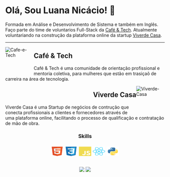 # Olá, Sou Luana Nicácio! 👋
Formada em Análise e Desenvolvimento de Sistema e também em Inglês. Faço parte do time de voluntarios Full-Stack da <a href="https://www.instagram.com/acafetech/" alt="@acafetech">Café & Tech</a>. Atualmente voluntariando na construção da plataforma online da startup <a href="https://www.instagram.com/viverdecasa/" alt="@viverdecasa">Viverde Casa</a>. 
***

<img alt="Cafe-e-Tech" height="90" width="90" align="left" src="https://media.licdn.com/dms/image/D4D0BAQG0JPJ520t-Tg/company-logo_200_200/0/1688175553951/cafe_e_tech_logo?e=2147483647&v=beta&t=b37-YjGsjFgo6Sdd6wcf5umsX5A1snUouW3FVKHzc6E"/> 

## Café & Tech 
<p>
  Café & Tech é uma comunidade de orientação profissional e mentoria coletiva, para mulheres que estão em trasiçaõ de carreira 
  na área de tecnologia.
<p/>

<img alt="Viverde-Casa" height="90" width="90" align="right" src="https://blackrocks.com.br/BlackOut/wp-content/uploads/2023/02/00013_Viverde-Casa.png">

<h2 align="right"> Viverde Casa</h2>
<p align="left">
  Viverde Casa é uma Startup de negócios de contrução que conecta profissionais a clientes e fornecedores através de uma plataforma 
  online, facilitando o processo de qualificação e contratação de mão de obra. 
<p/>
 
<div align="center">
  
  <h3>Skills<h3/>
  <img align="center" alt="Rafa-HTML" height="30" width="40" src="https://raw.githubusercontent.com/devicons/devicon/master/icons/html5/html5-original.svg">
  <img align="center" alt="Rafa-CSS" height="30" width="40" src="https://raw.githubusercontent.com/devicons/devicon/master/icons/css3/css3-original.svg">
  <img align="center" alt="Rafa-Js" height="30" width="40" src="https://raw.githubusercontent.com/devicons/devicon/master/icons/javascript/javascript-plain.svg">
  <img align="center" alt="Rafa-React" height="30" width="40" src="https://raw.githubusercontent.com/devicons/devicon/master/icons/react/react-original.svg">
  <img align="center" alt="Rafa-Python" height="30" width="40" src="https://raw.githubusercontent.com/devicons/devicon/master/icons/python/python-original.svg">
</div>

<br>

<div align="center">
 <a href="https://www.linkedin.com/in/luana-nic%C3%A1cio-0214421aa" target="_blank"><img src="https://img.shields.io/badge/-LinkedIn-%230077B5?style=for-the-badge&logo=linkedin&logoColor=white" target="_blank"></a>
  <a href = "mailto:luanav13.lv@gmail.com">
   <img src="https://img.shields.io/badge/-Gmail-%23333?style=for-the-badge&logo=gmail&logoColor=white" target="_blank"></a>
</div>
